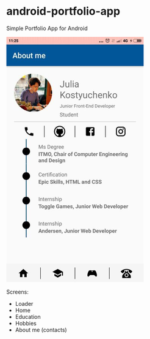# android-portfolio-app
Simple Portfolio App for Android

![Loader](/img/screen.jpg)

Screens:
* Loader
* Home 
* Education
* Hobbies
* About me (contacts)


